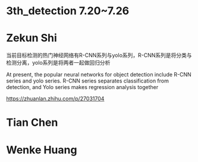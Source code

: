 # 3th_detection 7.20~7.26
# Zekun Shi
当前目标检测的热门神经网络有R-CNN系列与yolo系列，R-CNN系列是将分类与检测分离，yolo系列是将两者一起做回归分析

At present, the popular neural networks for object detection include R-CNN series and yolo series. R-CNN series separates classification from detection, and Yolo series makes regression analysis together

https://zhuanlan.zhihu.com/p/27031704

# Tian Chen

# Wenke Huang